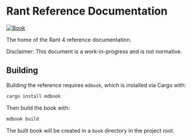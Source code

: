 # Rant Reference Documentation

[![Book](https://github.com/rant-lang/reference/actions/workflows/main.yml/badge.svg?branch=master)](https://github.com/rant-lang/reference/actions/workflows/main.yml)

The home of the Rant 4 reference documentation.

Disclaimer: This document is a work-in-progress and is not normative.

## Building

Building the reference requires `mdbook`, which is installed via Cargo with:

```sh
cargo install mdbook
```

Then build the book with:

```sh
mdbook build
```

The built book will be created in a `book` directory in the project root. 
